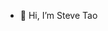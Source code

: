 - 👋 Hi, I’m Steve Tao

<!---
steveyjtao/steveyjtao is a ✨ special ✨ repository because its `README.md` (this file) appears on your GitHub profile.
You can click the Preview link to take a look at your changes.
--->
